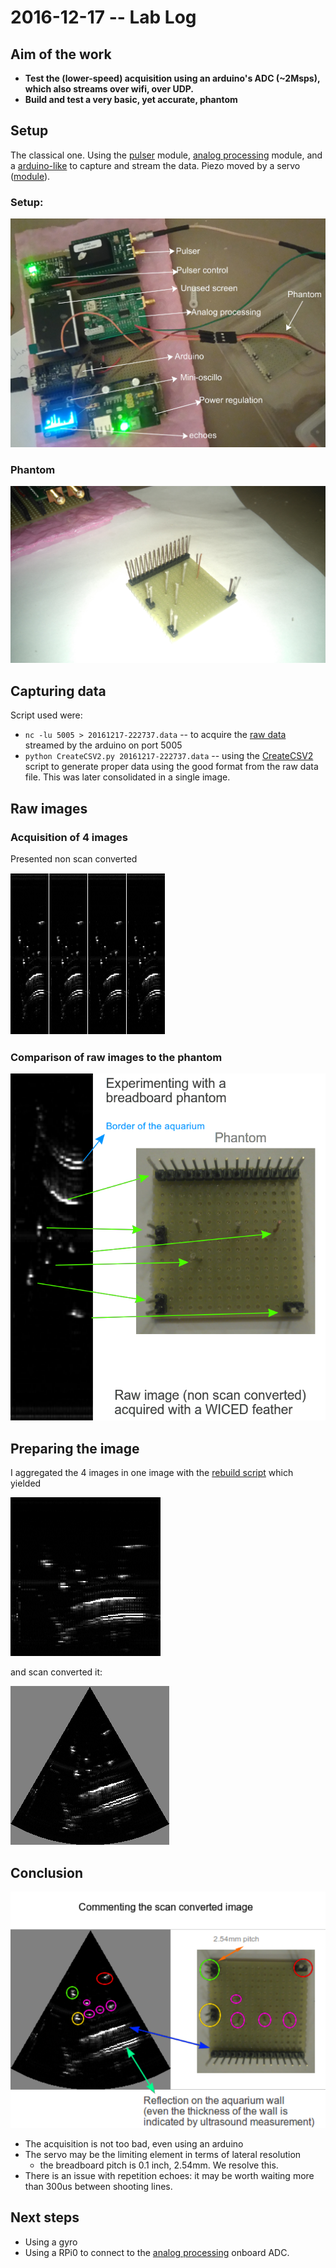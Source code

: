 # 2016-12-17 -- Lab Log

## Aim of the work

* **Test the (lower-speed) acquisition using an arduino's ADC (~2Msps), which also streams over wifi, over UDP.**
* **Build and test a very basic, yet accurate, phantom**

## Setup

The classical one. Using the [pulser](/tobo/) module, [analog processing](/goblin/) module, and a [arduino-like](/croaker) to capture and stream the data. Piezo moved by a servo ([module](/cletus/)).

### Setup:

![](/croaker/data/20161217/images/DSC_1176.JPG)

### Phantom

![](/croaker/data/20161217/images/DSC_1177.JPG)

## Capturing data

Script used were:

* `nc -lu 5005 > 20161217-222737.data` -- to acquire the [raw data](/croaker/data/20161217/raw_data/20161217-222737.data) streamed by the arduino on port 5005
* `python CreateCSV2.py 20161217-222737.data` -- using the [CreateCSV2](/croaker/data/manual/CreateCSV2.py) script to generate proper data using the good format from the raw data file. This was later consolidated in a single image.

## Raw images

### Acquisition of 4 images

Presented non scan converted

![](/croaker/data/20161217/images/all_raw.png)

### Comparison of raw images to the phantom

![](/croaker/data/20161217/images/result.png)

## Preparing the image

I aggregated the 4 images in one image with the [rebuild script](/croaker/data/20161217/raw_data/rebuild.py) which yielded

![](/croaker/data/20161217/20161217-222737.png)

and scan converted it:

![](/croaker/data/20161217/20161217-222737-SC.png)

## Conclusion

![](/croaker/data/20161217/20161217-222737-commented.png)

* The acquisition is not too bad, even using an arduino
* The servo may be the limiting element in terms of lateral resolution
    * the breadboard pitch is 0.1 inch, 2.54mm. We resolve this.
* There is an issue with repetition echoes: it may be worth waiting more than 300us between shooting lines.


## Next steps

* Using a gyro
* Using a RPi0 to connect to the [analog processing](/goblin/) onboard ADC.
